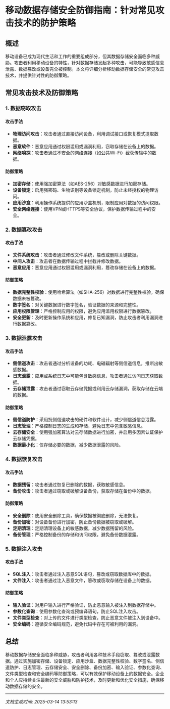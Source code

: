 # 移动数据存储安全防御指南：针对常见攻击技术的防护策略

## 概述

移动设备已成为现代生活和工作的重要组成部分，但其数据存储安全面临多种威胁。攻击者利用移动设备的特性，针对数据存储发起多种攻击，可能导致敏感信息泄露、数据篡改或设备完全被控制。本文将详细分析移动数据存储安全的常见攻击技术，并提供针对性的防御策略。

## 常见攻击技术及防御策略

### 1. 数据窃取攻击

#### 攻击手法
- **物理访问攻击**：攻击者通过直接访问设备，利用调试接口或恢复模式提取数据。
- **恶意软件**：恶意应用通过权限滥用或漏洞利用，窃取存储在设备上的数据。
- **网络嗅探**：攻击者通过不安全的网络连接（如公共Wi-Fi）截获传输中的数据。

#### 防御策略
- **加密存储**：使用强加密算法（如AES-256）对敏感数据进行加密存储。
- **设备锁定**：启用强密码、生物识别等设备锁定机制，防止未经授权的物理访问。
- **应用沙盒**：利用操作系统提供的应用沙盒机制，限制应用对数据的访问权限。
- **安全网络连接**：使用VPN或HTTPS等安全协议，保护数据传输过程中的安全。

### 2. 数据篡改攻击

#### 攻击手法
- **文件系统攻击**：攻击者通过修改文件系统，篡改或删除关键数据。
- **中间人攻击**：攻击者在数据传输过程中拦截并修改数据。
- **恶意应用**：恶意应用通过权限滥用或漏洞利用，篡改存储在设备上的数据。

#### 防御策略
- **数据完整性校验**：使用哈希算法（如SHA-256）对数据进行完整性校验，确保数据未被篡改。
- **数字签名**：对关键数据进行数字签名，验证数据的来源和完整性。
- **应用权限管理**：严格控制应用的权限，避免应用滥用权限进行数据篡改。
- **安全更新**：及时更新操作系统和应用，修复已知漏洞，防止攻击者利用漏洞进行数据篡改。

### 3. 数据泄露攻击

#### 攻击手法
- **侧信道攻击**：攻击者通过分析设备的功耗、电磁辐射等侧信道信息，推断出敏感数据。
- **日志泄露**：应用或系统日志中可能包含敏感信息，攻击者通过访问日志获取数据。
- **云存储泄露**：攻击者通过窃取云存储凭据或利用云存储漏洞，获取存储在云端的数据。

#### 防御策略
- **侧信道防护**：采用抗侧信道攻击的硬件和软件设计，减少侧信道信息泄露。
- **日志管理**：严格控制日志的生成和存储，避免日志中包含敏感信息。
- **云存储安全**：使用强加密算法对云存储数据进行加密，并启用多因素认证保护云存储凭据。
- **数据最小化**：仅存储必要的数据，减少数据泄露的风险。

### 4. 数据恢复攻击

#### 攻击手法
- **数据残留**：攻击者通过恢复已删除的数据，获取敏感信息。
- **备份攻击**：攻击者通过窃取或破解设备备份，获取存储在备份中的数据。

#### 防御策略
- **安全删除**：使用安全删除工具，确保数据被彻底删除，无法恢复。
- **备份加密**：对设备备份进行加密，防止备份数据被窃取或破解。
- **定期清理**：定期清理设备上的敏感数据，减少数据残留的风险。
- **备份管理**：严格控制备份的存储和访问权限，避免备份数据泄露。

### 5. 数据注入攻击

#### 攻击手法
- **SQL注入**：攻击者通过注入恶意SQL语句，篡改或窃取数据库中的数据。
- **文件注入**：攻击者通过注入恶意文件，篡改或窃取存储在设备上的数据。

#### 防御策略
- **输入验证**：对用户输入进行严格验证，防止恶意输入被注入到数据存储中。
- **参数化查询**：使用参数化查询或预编译语句，防止SQL注入攻击。
- **文件类型检查**：对上传的文件进行类型检查，防止恶意文件被注入到设备中。
- **安全编码**：遵循安全编码规范，避免代码中存在可被利用的漏洞。

## 总结

移动数据存储安全面临多种威胁，攻击者利用各种技术手段窃取、篡改或泄露数据。通过实施加密存储、设备锁定、应用沙盒、数据完整性校验、数字签名、侧信道防护、日志管理、云存储安全、安全删除、备份加密、输入验证、参数化查询、文件类型检查和安全编码等防御策略，可以有效保护移动设备上的数据安全。企业和个人应持续关注最新的安全威胁和防护技术，及时更新和优化安全措施，确保移动数据存储的安全。

---

*文档生成时间: 2025-03-14 13:53:13*
